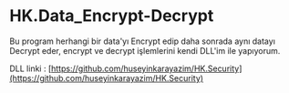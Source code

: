 # HK.Data_Encrypt-Decrypt

Bu program herhangi bir data'yı Encrypt edip daha sonrada aynı datayı Decrypt eder, encrypt ve decrypt işlemlerini kendi DLL'im ile yapıyorum.


DLL linki : [https://github.com/huseyinkarayazim/HK.Security](https://github.com/huseyinkarayazim/HK.Security)
